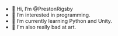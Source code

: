 - 👋 Hi, I’m @PrestonRigsby
- 👀 I’m interested in programming.
- 🌱 I’m currently learning Python and Unity.
- 🎨 I'm also really bad at art.
